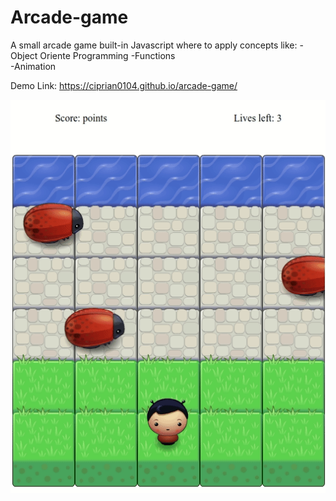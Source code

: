 # Arcade-game
A small arcade game built-in Javascript where to apply concepts like: 
-Object Oriente Programming 
-Functions  
-Animation 

Demo Link: 
https://ciprian0104.github.io/arcade-game/


![](arcade_game.gif)

